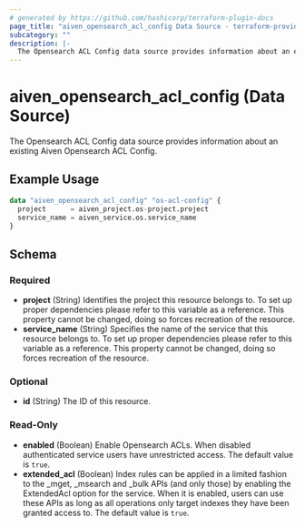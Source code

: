 ```yaml
---
# generated by https://github.com/hashicorp/terraform-plugin-docs
page_title: "aiven_opensearch_acl_config Data Source - terraform-provider-aiven"
subcategory: ""
description: |-
  The Opensearch ACL Config data source provides information about an existing Aiven Opensearch ACL Config.
---
```


# aiven_opensearch_acl_config (Data Source)

The Opensearch ACL Config data source provides information about an existing Aiven Opensearch ACL Config.

## Example Usage

```terraform
data "aiven_opensearch_acl_config" "os-acl-config" {
  project      = aiven_project.os-project.project
  service_name = aiven_service.os.service_name
}
```

<!-- schema generated by tfplugindocs -->
## Schema

### Required

- **project** (String) Identifies the project this resource belongs to. To set up proper dependencies please refer to this variable as a reference. This property cannot be changed, doing so forces recreation of the resource.
- **service_name** (String) Specifies the name of the service that this resource belongs to. To set up proper dependencies please refer to this variable as a reference. This property cannot be changed, doing so forces recreation of the resource.

### Optional

- **id** (String) The ID of this resource.

### Read-Only

- **enabled** (Boolean) Enable Opensearch ACLs. When disabled authenticated service users have unrestricted access. The default value is `true`.
- **extended_acl** (Boolean) Index rules can be applied in a limited fashion to the _mget, _msearch and _bulk APIs (and only those) by enabling the ExtendedAcl option for the service. When it is enabled, users can use these APIs as long as all operations only target indexes they have been granted access to. The default value is `true`.


